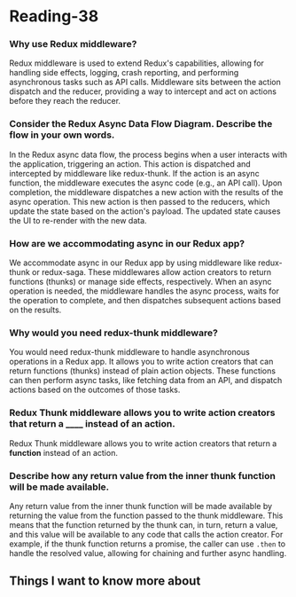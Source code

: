 # Reading-38

### Why use Redux middleware?

Redux middleware is used to extend Redux's capabilities, allowing for handling side effects, logging, crash reporting, and performing asynchronous tasks such as API calls. Middleware sits between the action dispatch and the reducer, providing a way to intercept and act on actions before they reach the reducer.

### Consider the Redux Async Data Flow Diagram. Describe the flow in your own words.

In the Redux async data flow, the process begins when a user interacts with the application, triggering an action. This action is dispatched and intercepted by middleware like redux-thunk. If the action is an async function, the middleware executes the async code (e.g., an API call). Upon completion, the middleware dispatches a new action with the results of the async operation. This new action is then passed to the reducers, which update the state based on the action's payload. The updated state causes the UI to re-render with the new data.

### How are we accommodating async in our Redux app?

We accommodate async in our Redux app by using middleware like redux-thunk or redux-saga. These middlewares allow action creators to return functions (thunks) or manage side effects, respectively. When an async operation is needed, the middleware handles the async process, waits for the operation to complete, and then dispatches subsequent actions based on the results.

### Why would you need redux-thunk middleware?

You would need redux-thunk middleware to handle asynchronous operations in a Redux app. It allows you to write action creators that can return functions (thunks) instead of plain action objects. These functions can then perform async tasks, like fetching data from an API, and dispatch actions based on the outcomes of those tasks.

### Redux Thunk middleware allows you to write action creators that return a ____ instead of an action.

Redux Thunk middleware allows you to write action creators that return a **function** instead of an action.

### Describe how any return value from the inner thunk function will be made available.

Any return value from the inner thunk function will be made available by returning the value from the function passed to the thunk middleware. This means that the function returned by the thunk can, in turn, return a value, and this value will be available to any code that calls the action creator. For example, if the thunk function returns a promise, the caller can use `.then` to handle the resolved value, allowing for chaining and further async handling.

## Things I want to know more about
